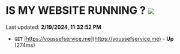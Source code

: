 # IS MY WEBSITE RUNNING ? [![](https://img.shields.io/static/v1?label=Sponsor&message=%E2%9D%A4&logo=GitHub&color=%23fe8e86)](https://github.com/sponsors/<username>)

Last updated: **2/19/2024, 11:32:52 PM**

- `GET` [https://youssefservice.me](https://youssefservice.me) - **Up** (274ms)
